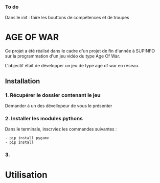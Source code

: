 ### To do

Dans le init : faire les bouttons de compétences et de troupes


# AGE OF WAR

Ce projet a été réalisé dans le cadre d'un projet de fin d'année à SUPINFO sur la programmation d'un jeu vidéo du type Age Of War. 

L'objectif était de développer un jeu de type age of war en réseau.

## Installation

### 1. Récupérer le dossier contenant le jeu

Demander à un des dévellopeur de vous le présenter

### 2. Installer les modules pythons

Dans le terminale, inscrviez les commandes suivantes :

    - pip install pygame
    - pip install 

### 3. 


# Utilisation